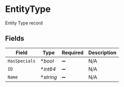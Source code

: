 # EntityType

Entity Type record


## Fields

| Field              | Type               | Required           | Description        |
| ------------------ | ------------------ | ------------------ | ------------------ |
| `HasSpecials`      | **bool*            | :heavy_minus_sign: | N/A                |
| `ID`               | **int64*           | :heavy_minus_sign: | N/A                |
| `Name`             | **string*          | :heavy_minus_sign: | N/A                |